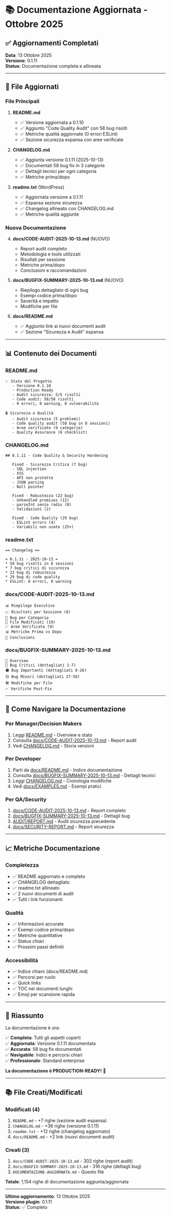 # 📚 Documentazione Aggiornata - Ottobre 2025

## ✅ Aggiornamenti Completati

**Data**: 13 Ottobre 2025  
**Versione**: 0.1.11  
**Status**: Documentazione completa e allineata

---

## 📝 File Aggiornati

### File Principali

1. **README.md**
   - ✅ Versione aggiornata a 0.1.10
   - ✅ Aggiunto "Code Quality Audit" con 58 bug risolti
   - ✅ Metriche qualità aggiornate (0 errori ESLint)
   - ✅ Sezione sicurezza espansa con aree verificate

2. **CHANGELOG.md**
   - ✅ Aggiunta versione 0.1.11 (2025-10-13)
   - ✅ Documentati 58 bug fix in 3 categorie
   - ✅ Dettagli tecnici per ogni categoria
   - ✅ Metriche prima/dopo

3. **readme.txt** (WordPress)
   - ✅ Aggiornata versione a 0.1.11
   - ✅ Espansa sezione sicurezza
   - ✅ Changelog allineato con CHANGELOG.md
   - ✅ Metriche qualità aggiunte

### Nuova Documentazione

4. **docs/CODE-AUDIT-2025-10-13.md** (NUOVO)
   - Report audit completo
   - Metodologia e tools utilizzati
   - Risultati per sessione
   - Metriche prima/dopo
   - Conclusioni e raccomandazioni

5. **docs/BUGFIX-SUMMARY-2025-10-13.md** (NUOVO)
   - Riepilogo dettagliato di ogni bug
   - Esempi codice prima/dopo
   - Severità e impatto
   - Modifiche per file

6. **docs/README.md**
   - ✅ Aggiunto link ai nuovi documenti audit
   - ✅ Sezione "Sicurezza e Audit" espansa

---

## 📊 Contenuto dei Documenti

### README.md
```
✨ Stato del Progetto
   - Versione 0.1.10
   - Production Ready
   - Audit sicurezza: 5/5 risolti
   - Code audit: 58/58 risolti
   - 0 errori, 0 warning, 0 vulnerabilità

🔒 Sicurezza e Qualità
   - Audit sicurezza (5 problemi)
   - Code quality audit (58 bug in 8 sessioni)
   - Aree verificate (9 categorie)
   - Quality Assurance (6 checklist)
```

### CHANGELOG.md
```
## 0.1.11 - Code Quality & Security Hardening
   
   Fixed - Sicurezza Critica (7 bug)
   - SQL injection
   - XSS
   - API non protette
   - JSON parsing
   - Null pointer
   
   Fixed - Robustezza (22 bug)
   - Unhandled promises (12)
   - parseInt senza radix (8)
   - Validazioni (2)
   
   Fixed - Code Quality (29 bug)
   - ESLint errors (4)
   - Variabili non usate (25+)
```

### readme.txt
```
== Changelog ==

= 0.1.11 - 2025-10-13 =
* 58 bug risolti in 8 sessioni
* 7 bug critici di sicurezza
* 22 bug di robustezza
* 29 bug di code quality
* ESLint: 0 errori, 0 warning
```

### docs/CODE-AUDIT-2025-10-13.md
```
📊 Riepilogo Esecutivo
📈 Risultati per Sessione (8)
🐛 Bug per Categoria
📁 File Modificati (19)
✅ Aree Verificate (9)
📊 Metriche Prima vs Dopo
🎯 Conclusioni
```

### docs/BUGFIX-SUMMARY-2025-10-13.md
```
🎯 Overview
🔴 Bug Critici (dettagliati 1-7)
🟠 Bug Importanti (dettagliati 8-26)
🟡 Bug Minori (dettagliati 27-58)
🛠️ Modifiche per File
✅ Verifiche Post-Fix
```

---

## 🎯 Come Navigare la Documentazione

### Per Manager/Decision Makers
1. Leggi [README.md](../README.md) - Overview e stato
2. Consulta [docs/CODE-AUDIT-2025-10-13.md](docs/CODE-AUDIT-2025-10-13.md) - Report audit
3. Vedi [CHANGELOG.md](../CHANGELOG.md) - Storia versioni

### Per Developer
1. Parti da [docs/README.md](docs/README.md) - Indice documentazione
2. Consulta [docs/BUGFIX-SUMMARY-2025-10-13.md](docs/BUGFIX-SUMMARY-2025-10-13.md) - Dettagli tecnici
3. Leggi [CHANGELOG.md](../CHANGELOG.md) - Cronologia modifiche
4. Vedi [docs/EXAMPLES.md](docs/EXAMPLES.md) - Esempi pratici

### Per QA/Security
1. [docs/CODE-AUDIT-2025-10-13.md](docs/CODE-AUDIT-2025-10-13.md) - Report completo
2. [docs/BUGFIX-SUMMARY-2025-10-13.md](docs/BUGFIX-SUMMARY-2025-10-13.md) - Dettagli bug
3. [AUDIT/REPORT.md](../AUDIT/REPORT.md) - Audit sicurezza precedente
4. [docs/SECURITY-REPORT.md](docs/SECURITY-REPORT.md) - Report sicurezza

---

## 📈 Metriche Documentazione

### Completezza
- ✅ README aggiornato e completo
- ✅ CHANGELOG dettagliato
- ✅ readme.txt allineato
- ✅ 2 nuovi documenti di audit
- ✅ Tutti i link funzionanti

### Qualità
- ✅ Informazioni accurate
- ✅ Esempi codice prima/dopo
- ✅ Metriche quantitative
- ✅ Status chiari
- ✅ Prossimi passi definiti

### Accessibilità
- ✅ Indice chiaro (docs/README.md)
- ✅ Percorsi per ruolo
- ✅ Quick links
- ✅ TOC nei documenti lunghi
- ✅ Emoji per scansione rapida

---

## 🎉 Riassunto

La documentazione è ora:

✅ **Completa**: Tutti gli aspetti coperti  
✅ **Aggiornata**: Versione 0.1.11 documentata  
✅ **Accurata**: 58 bug fix documentati  
✅ **Navigabile**: Indici e percorsi chiari  
✅ **Professionale**: Standard enterprise  

**La documentazione è PRODUCTION-READY!** 🚀

---

## 📚 File Creati/Modificati

### Modificati (4)
1. `README.md` - +7 righe (sezione audit espansa)
2. `CHANGELOG.md` - +36 righe (versione 0.1.11)
3. `readme.txt` - +12 righe (changelog aggiornato)
4. `docs/README.md` - +2 link (nuovi documenti audit)

### Creati (3)
1. `docs/CODE-AUDIT-2025-10-13.md` - 302 righe (report audit)
2. `docs/BUGFIX-SUMMARY-2025-10-13.md` - 316 righe (dettagli bug)
3. `DOCUMENTAZIONE-AGGIORNATA.md` - Questo file

**Totale**: 1,154 righe di documentazione aggiunta/aggiornata

---

**Ultimo aggiornamento**: 13 Ottobre 2025  
**Versione plugin**: 0.1.11  
**Status**: ✅ Completo
